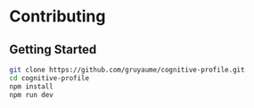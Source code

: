# Contributing

## Getting Started

```bash
git clone https://github.com/gruyaume/cognitive-profile.git
cd cognitive-profile
npm install
npm run dev
```
